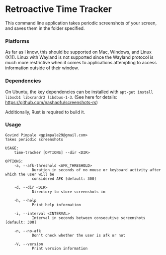 # Retroactive Time Tracker

This command line application takes periodic screenshots of your screen, and saves them in the folder specified.

### Platforms

As far as I know, this should be supported on Mac, Windows, and Linux (X11).
Linux with Wayland is not supported since the Wayland protocol is much more restrictive when it comes to applications attempting to access information outside of their window.

### Dependencies

On Ubuntu, the key dependencies can be installed with `apt-get install libxcb1 libxrandr2 libdbus-1-3`.
(See here for details: https://github.com/nashaofu/screenshots-rs)

Additionally, Rust is required to build it.

### Usage

```
Govind Pimpale <gpimpale29@gmail.com>
Takes periodic screenshots

USAGE:
    time-tracker [OPTIONS] --dir <DIR>

OPTIONS:
    -a, --afk-threshold <AFK_THRESHOLD>
            Duration in seconds of no mouse or keyboard activity after which the user will be
            considered AFK [default: 300]

    -d, --dir <DIR>
            Directory to store screenshots in

    -h, --help
            Print help information

    -i, --interval <INTERVAL>
            Interval in seconds between consecutive screenshots [default: 300]

    -n, --no-afk
            Don't check whether the user is afk or not

    -V, --version
            Print version information
```
